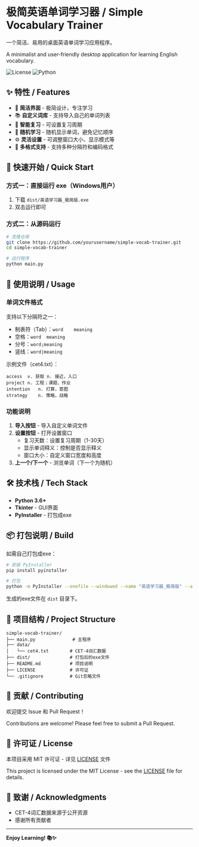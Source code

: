 # 极简英语单词学习器 / Simple Vocabulary Trainer

一个简洁、易用的桌面英语单词学习应用程序。

A minimalist and user-friendly desktop application for learning English vocabulary.

![License](https://img.shields.io/badge/license-MIT-blue.svg)
![Python](https://img.shields.io/badge/python-3.6+-blue.svg)

## ✨ 特性 / Features

- 🎯 **简洁界面** - 极简设计，专注学习
- 📚 **自定义词库** - 支持导入自己的单词列表
- 🔄 **智能复习** - 可设置复习周期
- 🎲 **随机学习** - 随机显示单词，避免记忆顺序
- ⚙️ **灵活设置** - 可调整窗口大小、显示模式等
- 📁 **多格式支持** - 支持多种分隔符和编码格式

## 🚀 快速开始 / Quick Start

### 方式一：直接运行 exe（Windows用户）

1. 下载 `dist/英语学习器_极简版.exe`
2. 双击运行即可

### 方式二：从源码运行

```bash
# 克隆仓库
git clone https://github.com/yourusername/simple-vocab-trainer.git
cd simple-vocab-trainer

# 运行程序
python main.py
```

## 📖 使用说明 / Usage

### 单词文件格式

支持以下分隔符之一：
- 制表符（Tab）：`word	meaning`
- 空格：`word  meaning`
- 分号：`word;meaning`
- 竖线：`word|meaning`

示例文件（cet4.txt）：
```
access	v. 获取 n. 接近，入口
project	n. 工程；课题、作业
intention	n. 打算，意图
strategy	n. 策略，战略
```

### 功能说明

1. **导入按钮** - 导入自定义单词文件
2. **设置按钮** - 打开设置窗口
   - 复习天数：设置复习周期（1-30天）
   - 显示单词释义：控制是否显示释义
   - 窗口大小：自定义窗口宽度和高度
3. **上一个/下一个** - 浏览单词（下一个为随机）

## 🛠️ 技术栈 / Tech Stack

- **Python 3.6+**
- **Tkinter** - GUI界面
- **PyInstaller** - 打包成exe

## 📦 打包说明 / Build

如需自己打包成exe：

```bash
# 安装 PyInstaller
pip install pyinstaller

# 打包
python -m PyInstaller --onefile --windowed --name "英语学习器_极简版" --add-data "data;data" main.py --clean
```

生成的exe文件在 `dist` 目录下。

## 📝 项目结构 / Project Structure

```
simple-vocab-trainer/
├── main.py              # 主程序
├── data/
│   └── cet4.txt        # CET-4词汇数据
├── dist/               # 打包后的exe文件
├── README.md           # 项目说明
├── LICENSE             # 许可证
└── .gitignore          # Git忽略文件
```

## 🤝 贡献 / Contributing

欢迎提交 Issue 和 Pull Request！

Contributions are welcome! Please feel free to submit a Pull Request.

## 📄 许可证 / License

本项目采用 MIT 许可证 - 详见 [LICENSE](LICENSE) 文件

This project is licensed under the MIT License - see the [LICENSE](LICENSE) file for details.

## 🙏 致谢 / Acknowledgments

- CET-4词汇数据来源于公开资源
- 感谢所有贡献者

---

**Enjoy Learning! 📚✨**
